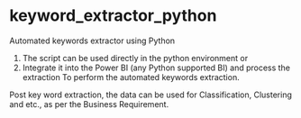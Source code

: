 # keyword_extractor_python
Automated keywords extractor using Python
1. The script can be used directly in the python environment or
2. Integrate it into the Power BI (any Python supported BI) and process the extraction 
To perform the automated keywords extraction.

Post key word extraction, the data can be used for Classification, Clustering and etc., as per the Business Requirement.

